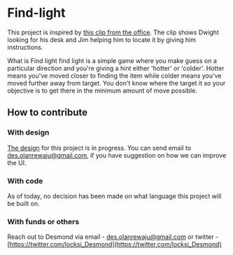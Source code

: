 # Find-light

This project is inspired by [this clip from the office](https://youtu.be/V4GJby5y6sM). The clip shows Dwight looking for his desk and Jim helping him to locate it by giving him instructions. 

What is Find light
find light is a simple game where you make guess on a particular direction and you're giving a hint either 'hotter' or 'colder'. Hotter means you've moved closer to finding the item while colder means you've moved further away from target. You don't know where the target it so your objective is to get there in the minimum amount of move possible.

## How to contribute
### With design
[The design](https://www.figma.com/file/WR1TYdbhSClbAylFTVSf8F/FindLight?node-id=0%3A1) for this project is in progress. You can send email to des.olanrewaju@gmail.com, if you have suggestion on how we can improve the UI. 

### With code
As of today, no decision has been made on what language this project will be built on. 

### With funds or others
Reach out to Desmond via email -  des.olanrewaju@gmail.com or twitter - [https://twitter.com/locksi_Desmond](https://twitter.com/locksi_Desmond)
